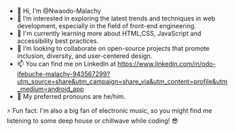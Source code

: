 - 👋 Hi, I’m @Nwaodo-Malachy
- 👀 I’m interested in exploring the latest trends and techniques in web development, especially in the field of front-end engineering.
- 🌱 I'm currently learning more about HTML,CSS, JavaScript and accessibility best practices.
- 💞️ I’m looking to collaborate on open-source projects that promote inclusion, diversity, and user-centered design.
- 📫 You can find me on LinkedIn at https://www.linkedin.com/in/odo-ifebuche-malachy-943567299?utm_source=share&utm_campaign=share_via&utm_content=profile&utm_medium=android_app
- 💞️ My preferred pronouns are he/him.

⚡ Fun fact: I'm also a big fan of electronic music, so you might find me listening to some deep house or chillwave while coding! 😎

<!---
Digital-Dreamz/Digital-Dreamz is a ✨ special ✨ repository because its `README.md` (this file) appears on your GitHub profile.
You can click the Preview link to take a look at your changes.
--->
